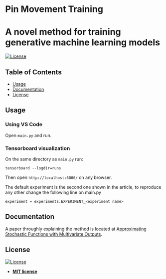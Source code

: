 # Pin Movement Training
# A novel method for training generative machine learning models

[![License](http://img.shields.io/:license-mit-blue.svg?style=flat-square)](http://badges.mit-license.org)

## Table of Contents
- [Usage](#usage)
- [Documentation](#documentation)
- [License](#license)

## Usage
### Using VS Code
Open `main.py` and run.

### Tensorboard visualization
On the same directory as `main.py` run:
```shell
tensorboard --logdir=runs
```

Then open `http://localhost:6006/` on any browser.

The default experiment is the second one shown in the article, to reproduce any other change the following line on main.py
```
experiment = experiments.EXPERIMENT_<experiment name>
```

## Documentation

A paper throughly explaining the method is located at [Approximating Stochastic Functions with Multivariate Outputs](https://towardsdatascience.com/approximating-stochastic-functions-with-multivariate-outputs-ffefc7099a90).

## License

[![License](http://img.shields.io/:license-mit-blue.svg?style=flat-square)](http://badges.mit-license.org)

- **[MIT license](http://opensource.org/licenses/mit-license.php)**
